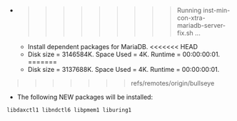 * >>>>>>>>> Running inst-min-con-xtra-mariadb-server-fix.sh ...
  * Install dependent packages for MariaDB.
<<<<<<< HEAD
  * Disk size = 3146584K. Space Used = 4K. Runtime = 00:00:00:01.
=======
  * Disk size = 3137688K. Space Used = 4K. Runtime = 00:00:00:01.
>>>>>>> refs/remotes/origin/bullseye
  * The following NEW packages will be installed:
  ```bash
libdaxctl1 libndctl6 libpmem1 liburing1
  ```
